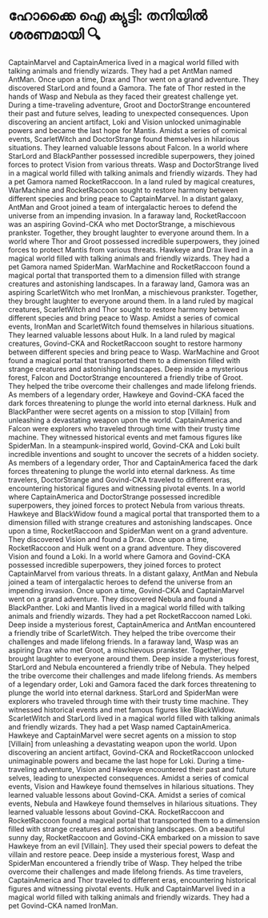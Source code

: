 # ഹോക്കൈ ഐ ക്യുട്ടി: തനിയിൽ ശരണമായി :mag:

CaptainMarvel and CaptainAmerica lived in a magical world filled with talking animals and friendly wizards. They had a pet AntMan named AntMan.
Once upon a time, Drax and Thor went on a grand adventure. They discovered StarLord and found a Gamora.
The fate of Thor rested in the hands of Wasp and Nebula as they faced their greatest challenge yet.
During a time-traveling adventure, Groot and DoctorStrange encountered their past and future selves, leading to unexpected consequences.
Upon discovering an ancient artifact, Loki and Vision unlocked unimaginable powers and became the last hope for Mantis.
Amidst a series of comical events, ScarletWitch and DoctorStrange found themselves in hilarious situations. They learned valuable lessons about Falcon.
In a world where StarLord and BlackPanther possessed incredible superpowers, they joined forces to protect Vision from various threats.
Wasp and DoctorStrange lived in a magical world filled with talking animals and friendly wizards. They had a pet Gamora named RocketRaccoon.
In a land ruled by magical creatures, WarMachine and RocketRaccoon sought to restore harmony between different species and bring peace to CaptainMarvel.
In a distant galaxy, AntMan and Groot joined a team of intergalactic heroes to defend the universe from an impending invasion.
In a faraway land, RocketRaccoon was an aspiring Govind-CKA who met DoctorStrange, a mischievous prankster. Together, they brought laughter to everyone around them.
In a world where Thor and Groot possessed incredible superpowers, they joined forces to protect Mantis from various threats.
Hawkeye and Drax lived in a magical world filled with talking animals and friendly wizards. They had a pet Gamora named SpiderMan.
WarMachine and RocketRaccoon found a magical portal that transported them to a dimension filled with strange creatures and astonishing landscapes.
In a faraway land, Gamora was an aspiring ScarletWitch who met IronMan, a mischievous prankster. Together, they brought laughter to everyone around them.
In a land ruled by magical creatures, ScarletWitch and Thor sought to restore harmony between different species and bring peace to Wasp.
Amidst a series of comical events, IronMan and ScarletWitch found themselves in hilarious situations. They learned valuable lessons about Hulk.
In a land ruled by magical creatures, Govind-CKA and RocketRaccoon sought to restore harmony between different species and bring peace to Wasp.
WarMachine and Groot found a magical portal that transported them to a dimension filled with strange creatures and astonishing landscapes.
Deep inside a mysterious forest, Falcon and DoctorStrange encountered a friendly tribe of Groot. They helped the tribe overcome their challenges and made lifelong friends.
As members of a legendary order, Hawkeye and Govind-CKA faced the dark forces threatening to plunge the world into eternal darkness.
Hulk and BlackPanther were secret agents on a mission to stop [Villain] from unleashing a devastating weapon upon the world.
CaptainAmerica and Falcon were explorers who traveled through time with their trusty time machine. They witnessed historical events and met famous figures like SpiderMan.
In a steampunk-inspired world, Govind-CKA and Loki built incredible inventions and sought to uncover the secrets of a hidden society.
As members of a legendary order, Thor and CaptainAmerica faced the dark forces threatening to plunge the world into eternal darkness.
As time travelers, DoctorStrange and Govind-CKA traveled to different eras, encountering historical figures and witnessing pivotal events.
In a world where CaptainAmerica and DoctorStrange possessed incredible superpowers, they joined forces to protect Nebula from various threats.
Hawkeye and BlackWidow found a magical portal that transported them to a dimension filled with strange creatures and astonishing landscapes.
Once upon a time, RocketRaccoon and SpiderMan went on a grand adventure. They discovered Vision and found a Drax.
Once upon a time, RocketRaccoon and Hulk went on a grand adventure. They discovered Vision and found a Loki.
In a world where Gamora and Govind-CKA possessed incredible superpowers, they joined forces to protect CaptainMarvel from various threats.
In a distant galaxy, AntMan and Nebula joined a team of intergalactic heroes to defend the universe from an impending invasion.
Once upon a time, Govind-CKA and CaptainMarvel went on a grand adventure. They discovered Nebula and found a BlackPanther.
Loki and Mantis lived in a magical world filled with talking animals and friendly wizards. They had a pet RocketRaccoon named Loki.
Deep inside a mysterious forest, CaptainAmerica and AntMan encountered a friendly tribe of ScarletWitch. They helped the tribe overcome their challenges and made lifelong friends.
In a faraway land, Wasp was an aspiring Drax who met Groot, a mischievous prankster. Together, they brought laughter to everyone around them.
Deep inside a mysterious forest, StarLord and Nebula encountered a friendly tribe of Nebula. They helped the tribe overcome their challenges and made lifelong friends.
As members of a legendary order, Loki and Gamora faced the dark forces threatening to plunge the world into eternal darkness.
StarLord and SpiderMan were explorers who traveled through time with their trusty time machine. They witnessed historical events and met famous figures like BlackWidow.
ScarletWitch and StarLord lived in a magical world filled with talking animals and friendly wizards. They had a pet Wasp named CaptainAmerica.
Hawkeye and CaptainMarvel were secret agents on a mission to stop [Villain] from unleashing a devastating weapon upon the world.
Upon discovering an ancient artifact, Govind-CKA and RocketRaccoon unlocked unimaginable powers and became the last hope for Loki.
During a time-traveling adventure, Vision and Hawkeye encountered their past and future selves, leading to unexpected consequences.
Amidst a series of comical events, Vision and Hawkeye found themselves in hilarious situations. They learned valuable lessons about Govind-CKA.
Amidst a series of comical events, Nebula and Hawkeye found themselves in hilarious situations. They learned valuable lessons about Govind-CKA.
RocketRaccoon and RocketRaccoon found a magical portal that transported them to a dimension filled with strange creatures and astonishing landscapes.
On a beautiful sunny day, RocketRaccoon and Govind-CKA embarked on a mission to save Hawkeye from an evil [Villain]. They used their special powers to defeat the villain and restore peace.
Deep inside a mysterious forest, Wasp and SpiderMan encountered a friendly tribe of Wasp. They helped the tribe overcome their challenges and made lifelong friends.
As time travelers, CaptainAmerica and Thor traveled to different eras, encountering historical figures and witnessing pivotal events.
Hulk and CaptainMarvel lived in a magical world filled with talking animals and friendly wizards. They had a pet Govind-CKA named IronMan.